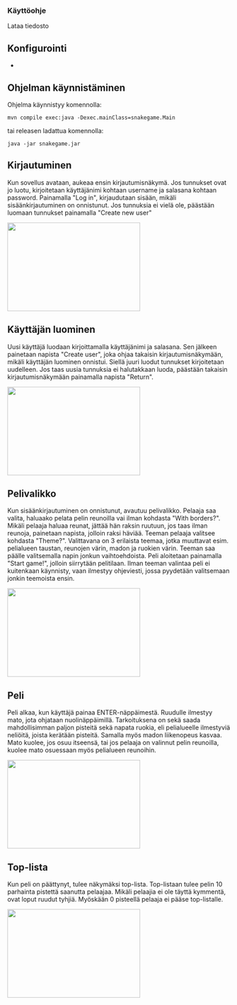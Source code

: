 ### Käyttöohje

Lataa tiedosto


## Konfigurointi
-


## Ohjelman käynnistäminen

Ohjelma käynnistyy komennolla:

```mvn compile exec:java -Dexec.mainClass=snakegame.Main```

tai releasen ladattua komennolla:

```java -jar snakegame.jar```



## Kirjautuminen
Kun sovellus avataan, aukeaa ensin kirjautumisnäkymä. Jos tunnukset ovat jo luotu, kirjoitetaan käyttäjänimi kohtaan username ja salasana kohtaan password.
Painamalla "Log in", kirjaudutaan sisään, mikäli sisäänkirjautuminen on onnistunut.
Jos tunnuksia ei vielä ole, päästään luomaan tunnukset painamalla "Create new user"

<img src="https://github.com/johannaval/ot-harjoitustyo/blob/master/dokumentaatio/kuvat/Screenshot%20from%202020-04-25%2019-30-15.png" width="300" height="200">



## Käyttäjän luominen
Uusi käyttäjä luodaan kirjoittamalla käyttäjänimi ja salasana. Sen jälkeen painetaan napista "Create user", joka ohjaa takaisin kirjautumisnäkymään, mikäli käyttäjän luominen onnistui.
Siellä juuri luodut tunnukset kirjoitetaan uudelleen. Jos taas uusia tunnuksia ei halutakkaan luoda, päästään takaisin kirjautumisnäkymään painamalla napista "Return".

<img src="https://github.com/johannaval/ot-harjoitustyo/blob/master/dokumentaatio/kuvat/Screenshot%20from%202020-04-25%2019-38-51.png" width="300" height="200">



## Pelivalikko
Kun sisäänkirjautuminen on onnistunut, avautuu pelivalikko. Pelaaja saa valita, haluaako pelata pelin reunoilla vai ilman kohdasta "With borders?".
Mikäli pelaaja haluaa reunat, jättää hän raksin ruutuun, jos taas ilman reunoja, painetaan napista, jolloin raksi häviää.
Teeman pelaaja valitsee kohdasta "Theme?". Valittavana on 3 erilaista teemaa, jotka muuttavat esim. pelialueen taustan, reunojen värin, madon ja ruokien värin.
Teeman saa päälle valitsemalla napin jonkun vaihtoehdoista. Peli aloitetaan painamalla "Start game!", jolloin siirrytään pelitilaan.
Ilman teeman valintaa peli ei kuitenkaan käynnisty, vaan ilmestyy ohjeviesti, jossa pyydetään valitsemaan jonkin teemoista ensin.

<img src="https://github.com/johannaval/ot-harjoitustyo/blob/master/dokumentaatio/kuvat/Screenshot%20from%202020-04-25%2019-39-52.png" width="300" height="200">



## Peli
Peli alkaa, kun käyttäjä painaa ENTER-näppäimestä. Ruudulle ilmestyy mato, jota ohjataan nuolinäppäimillä. Tarkoituksena on sekä saada mahdollisimman paljon pisteitä sekä 
napata ruokia, eli pelialueelle ilmestyviä neliöitä, joista kerätään pisteitä. Samalla myös madon liikenopeus kasvaa. Mato kuolee, jos osuu itseensä, tai jos pelaaja on valinnut pelin reunoilla, 
kuolee mato osuessaan myös pelialueen reunoihin. 

<img src="https://github.com/johannaval/ot-harjoitustyo/blob/master/dokumentaatio/kuvat/Screenshot%20from%202020-04-25%2019-35-56.png" width="300" height="200">



## Top-lista
Kun peli on päättynyt, tulee näkymäksi top-lista. Top-listaan tulee pelin 10 parhainta pistettä saanutta pelaajaa. Mikäli pelaajia ei ole täyttä kymmentä,
ovat loput ruudut tyhjiä. Myöskään 0 pisteellä pelaaja ei pääse top-listalle.

<img src="https://github.com/johannaval/ot-harjoitustyo/blob/master/dokumentaatio/kuvat/Screenshot%20from%202020-04-25%2019-42-02.png" width="300" height="200">
